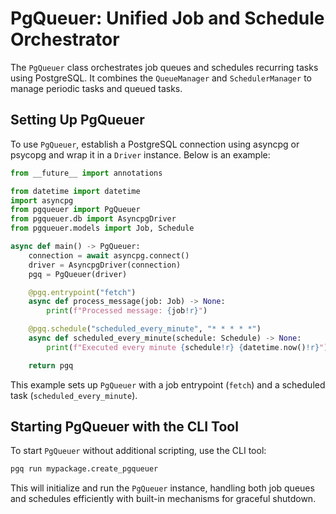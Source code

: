 # PgQueuer: Unified Job and Schedule Orchestrator

The `PgQueuer` class orchestrates job queues and schedules recurring tasks using PostgreSQL. It combines the `QueueManager` and `SchedulerManager` to manage periodic tasks and queued tasks.

## Setting Up PgQueuer

To use `PgQueuer`, establish a PostgreSQL connection using asyncpg or psycopg and wrap it in a `Driver` instance. Below is an example:

```python
from __future__ import annotations

from datetime import datetime
import asyncpg
from pgqueuer import PgQueuer
from pgqueuer.db import AsyncpgDriver
from pgqueuer.models import Job, Schedule

async def main() -> PgQueuer:
    connection = await asyncpg.connect()
    driver = AsyncpgDriver(connection)
    pgq = PgQueuer(driver)

    @pgq.entrypoint("fetch")
    async def process_message(job: Job) -> None:
        print(f"Processed message: {job!r}")

    @pgq.schedule("scheduled_every_minute", "* * * * *")
    async def scheduled_every_minute(schedule: Schedule) -> None:
        print(f"Executed every minute {schedule!r} {datetime.now()!r}")

    return pgq
```

This example sets up `PgQueuer` with a job entrypoint (`fetch`) and a scheduled task (`scheduled_every_minute`).

## Starting PgQueuer with the CLI Tool

To start `PgQueuer` without additional scripting, use the CLI tool:

```bash
pgq run mypackage.create_pgqueuer
```

This will initialize and run the `PgQueuer` instance, handling both job queues and schedules efficiently with built-in mechanisms for graceful shutdown.
